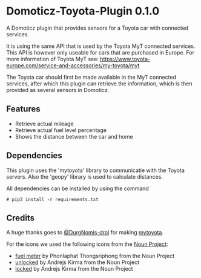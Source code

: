 # Domoticz-Toyota-Plugin 0.1.0
A Domoticz plugin that provides sensors for a Toyota car with connected services.

It is using the same API that is used by the Toyota MyT connected services. This API is however only useable
for cars that are purchased in Europe. For more information of Toyota MyT see: 
https://www.toyota-europe.com/service-and-accessories/my-toyota/myt</a>

The Toyota car should first be made available in the MyT connected services, after which this plugin
can retrieve the information, which is then provided as several sensors in Domoticz.

## Features
* Retrieve actual mileage
* Retrieve actual fuel level percentage
* Shows the distance between the car and home

## Dependencies
This plugin uses the 'mytoyota' library to communicatie with the Toyota
servers. Also the 'geopy' library is used to calculate distances.

All dependencies can be installed by using the command
```text
# pip3 install -r requirements.txt
```

## Credits

A huge thanks goes to [@DurgNomis-drol](https://github.com/DurgNomis-drol/) for making [mytoyota](https://github.com/DurgNomis-drol/mytoyota).

For the icons we used the following icons from the [Noun Project](https://thenounproject.com):
* [fuel meter](https://thenounproject.com/search/?q=fuel+meter&i=2690780#) by Phonlaphat Thongsriphong from the Noun Project
* [unlocked](https://thenounproject.com/andrejs/collection/view-thin/?i=3863254) by Andrejs Kirma from the Noun Project
* [locked](https://thenounproject.com/search/?q=car+locked&i=3863407#) by Andrejs Kirma from the Noun Project


